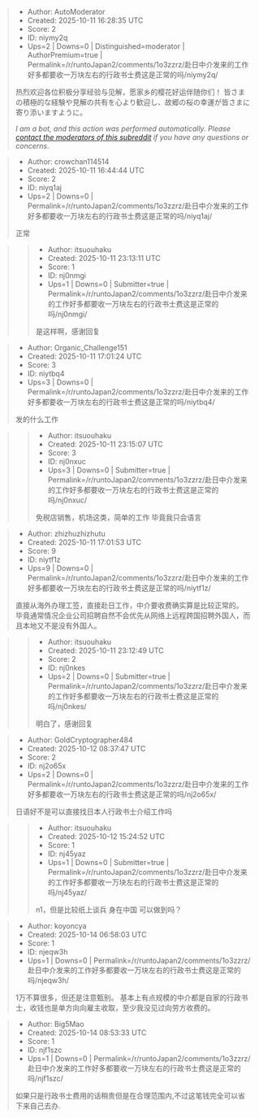 > - Author: AutoModerator
> - Created: 2025-10-11 16:28:35 UTC
> - Score: 2
> - ID: niymy2q
> - Ups=2 | Downs=0 | Distinguished=moderator | AuthorPremium=true | Permalink=/r/runtoJapan2/comments/1o3zzrz/赴日中介发来的工作好多都要收一万块左右的行政书士费这是正常的吗/niymy2q/
>
> 热烈欢迎各位积极分享经验与见解，愿家乡的樱花好运伴随你们！
> 皆さまの積極的な経験や見解の共有を心より歓迎し、故郷の桜の幸運が皆さまに寄り添いますように。
> 
> *I am a bot, and this action was performed automatically. Please [contact the moderators of this subreddit](/message/compose/?to=/r/runtoJapan2) if you have any questions or concerns.*

> - Author: crowchan114514
> - Created: 2025-10-11 16:44:44 UTC
> - Score: 2
> - ID: niyq1aj
> - Ups=2 | Downs=0 | Permalink=/r/runtoJapan2/comments/1o3zzrz/赴日中介发来的工作好多都要收一万块左右的行政书士费这是正常的吗/niyq1aj/
>
> 正常

>> - Author: itsuouhaku
>> - Created: 2025-10-11 23:13:11 UTC
>> - Score: 1
>> - ID: nj0nmgi
>> - Ups=1 | Downs=0 | Submitter=true | Permalink=/r/runtoJapan2/comments/1o3zzrz/赴日中介发来的工作好多都要收一万块左右的行政书士费这是正常的吗/nj0nmgi/
>>
>> 是这样啊，感谢回复

> - Author: Organic_Challenge151
> - Created: 2025-10-11 17:01:24 UTC
> - Score: 3
> - ID: niytbq4
> - Ups=3 | Downs=0 | Permalink=/r/runtoJapan2/comments/1o3zzrz/赴日中介发来的工作好多都要收一万块左右的行政书士费这是正常的吗/niytbq4/
>
> 发的什么工作

>> - Author: itsuouhaku
>> - Created: 2025-10-11 23:15:07 UTC
>> - Score: 3
>> - ID: nj0nxuc
>> - Ups=3 | Downs=0 | Submitter=true | Permalink=/r/runtoJapan2/comments/1o3zzrz/赴日中介发来的工作好多都要收一万块左右的行政书士费这是正常的吗/nj0nxuc/
>>
>> 免税店销售，机场这类，简单的工作
>> 毕竟我只会语言

> - Author: zhizhuzhizhutu
> - Created: 2025-10-11 17:01:53 UTC
> - Score: 9
> - ID: niytf1z
> - Ups=9 | Downs=0 | Permalink=/r/runtoJapan2/comments/1o3zzrz/赴日中介发来的工作好多都要收一万块左右的行政书士费这是正常的吗/niytf1z/
>
> 直接从海外办理工签，直接赴日工作，中介要收费确实算是比较正常的。
> 毕竟通常情况企业公司招聘自然不会优先从网络上远程跨国招聘外国人，而且本地又不是没有外国人。

>> - Author: itsuouhaku
>> - Created: 2025-10-11 23:12:49 UTC
>> - Score: 2
>> - ID: nj0nkes
>> - Ups=2 | Downs=0 | Submitter=true | Permalink=/r/runtoJapan2/comments/1o3zzrz/赴日中介发来的工作好多都要收一万块左右的行政书士费这是正常的吗/nj0nkes/
>>
>> 明白了，感谢回复

> - Author: GoldCryptographer484
> - Created: 2025-10-12 08:37:47 UTC
> - Score: 2
> - ID: nj2o65x
> - Ups=2 | Downs=0 | Permalink=/r/runtoJapan2/comments/1o3zzrz/赴日中介发来的工作好多都要收一万块左右的行政书士费这是正常的吗/nj2o65x/
>
> 日语好不是可以直接找日本人行政书士介绍工作吗

>> - Author: itsuouhaku
>> - Created: 2025-10-12 15:24:52 UTC
>> - Score: 1
>> - ID: nj45yaz
>> - Ups=1 | Downs=0 | Submitter=true | Permalink=/r/runtoJapan2/comments/1o3zzrz/赴日中介发来的工作好多都要收一万块左右的行政书士费这是正常的吗/nj45yaz/
>>
>> n1，但是比较纸上谈兵
>> 身在中国
>> 可以做到吗？

> - Author: koyoncya
> - Created: 2025-10-14 06:58:03 UTC
> - Score: 1
> - ID: njeqw3h
> - Ups=1 | Downs=0 | Permalink=/r/runtoJapan2/comments/1o3zzrz/赴日中介发来的工作好多都要收一万块左右的行政书士费这是正常的吗/njeqw3h/
>
> 1万不算很多，但还是注意甄别。
> 基本上有点规模的中介都是自家的行政书士，收钱也是单方向向雇主收取，至少我没见过向劳方收费的。

> - Author: Big5Mao
> - Created: 2025-10-14 08:53:33 UTC
> - Score: 1
> - ID: njf1szc
> - Ups=1 | Downs=0 | Permalink=/r/runtoJapan2/comments/1o3zzrz/赴日中介发来的工作好多都要收一万块左右的行政书士费这是正常的吗/njf1szc/
>
> 如果只是行政书士费用的话稍贵但是在合理范围内,不过这笔钱完全可以省下来自己去办.
